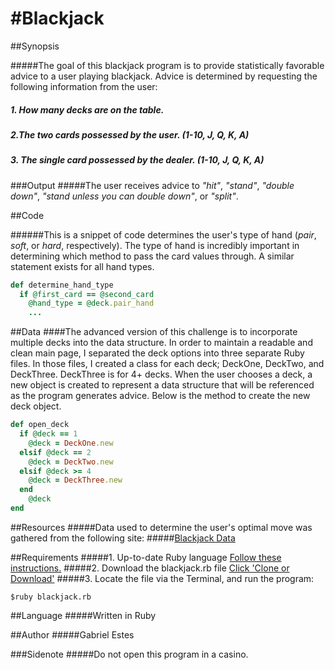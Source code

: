 #Blackjack
===
##Synopsis

#####The goal of this blackjack program is to provide statistically favorable advice to a user playing blackjack. Advice is determined by requesting the following information from the user:
#####  1. How many decks are on the table.
#####  2.The two cards possessed by the user. (1-10, J, Q, K, A)
#####  3. The single card possessed by the dealer. (1-10, J, Q, K, A)

###Output
#####The user receives advice to *"hit"*, *"stand"*, *"double down"*, *"stand unless you can double down"*, or *"split"*.

##Code

######This is a snippet of code determines the user's type of hand (*pair*, *soft*, or *hard*, respectively). The type of hand is incredibly important in determining which method to pass the card values through. A similar statement exists for all hand types.
```Ruby
def determine_hand_type
  if @first_card == @second_card
    @hand_type = @deck.pair_hand
    ...
```

##Data
####The advanced version of this challenge is to incorporate multiple decks into the data structure. In order to maintain a readable and clean main page, I separated the deck options into three separate Ruby files. In those files, I created a class for each deck; DeckOne, DeckTwo, and DeckThree. DeckThree is for 4+ decks. When the user chooses a deck, a new object is created to represent a data structure that will be referenced as the program generates advice. Below is the method to create the new deck object.
```Ruby
def open_deck
  if @deck == 1
    @deck = DeckOne.new
  elsif @deck == 2
    @deck = DeckTwo.new
  elsif @deck >= 4
    @deck = DeckThree.new
  end
    @deck
end
```

##Resources
#####Data used to determine the user's optimal move was gathered from the following site:
#####[Blackjack Data](http://wizardofodds.com/games/blackjack/strategy/calculator/)

##Requirements
#####1. Up-to-date Ruby language
[Follow these instructions.](https://www.ruby-lang.org/en/downloads/)
#####2. Download the blackjack.rb file
[Click 'Clone or Download'](https://github.com/gabrielestes/blackjack)
#####3. Locate the file via the Terminal, and run the program:
```
$ruby blackjack.rb
```

##Language
#####Written in Ruby

##Author
#####Gabriel Estes

###Sidenote
#####Do not open this program in a casino.
